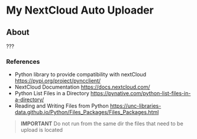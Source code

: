 # My NextCloud Auto Uploader

## About

???

### References
- Python library to provide compatibility with nextCloud https://pypi.org/project/pyncclient/
- NextCloud Documentation https://docs.nextcloud.com/
- Python List Files in a Directory https://pynative.com/python-list-files-in-a-directory/ 
- Reading and Writing Files from Python https://unc-libraries-data.github.io/Python/Files_Packages/Files_Packages.html



> **IMPORTANT** Do not run from the same dir the files that need to be upload is located

 
